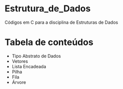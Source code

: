 # Estrutura_de_Dados
Códigos em C para a disciplina de Estruturas de Dados

Tabela de conteúdos
=================
<!--ts-->
   * Tipo Abstrato de Dados
   * Vetores
   * Lista Encadeada
   * Pilha
   * Fila
   * Árvore
<!--te-->

